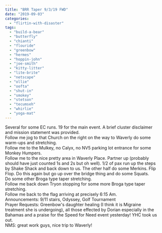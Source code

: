 ```yaml
---
title: "BRR Taper 9/3/19 FWD"
date: "2019-09-03"
categories: 
  - "flirtin-with-disaster"
tags: 
  - "build-a-bear"
  - "butterfly"
  - "chianti"
  - "flouride"
  - "greenbow"
  - "hermes"
  - "hoppin-john"
  - "joe-smith"
  - "kitty-litter"
  - "lite-brite"
  - "netscape"
  - "ollie"
  - "oofta"
  - "shut-in"
  - "smokey"
  - "stetson"
  - "tecumseh"
  - "whirlie"
  - "yoga-mat"
---
```


Several for some EC runs. 19 for the main event. A brief cluster disclaimer and mission statement was provided.  
Follow me jog to that Church on the right on the way to Waverly do some warm-ups and stretching.  
Follow me to the Mulkey, no Calyx, no NV5 parking lot entrance for some Monkey Humpers.  
Follow me to the nice pretty area in Waverly Place. Partner up (probably should have just counted 1s and 2s but oh well). 1/2 of pax run up the steps by Shake Shack and back down to us. The other half do some Merkins. Flip Flop. Do this again but go up over the bridge thing and do some Squats.  
Do some other Broga type taper stretching.  
Follow me back down Tryon stopping for some more Broga type taper stretching.  
Follow me back to the flag arriving at precisely 6:15 Am.  
Announcements: 9/11 stairs, Odyssey, Golf Tournament  
Prayer Requests: Greenbow's daughter healing (I think it is Migraine treatment she is undergoing), all those effected by Dorian especially in the Bahamas and a praise for the Speed for Need event yesterday! YHC took us out.  
NMS: great work guys, nice trip to Waverly!
